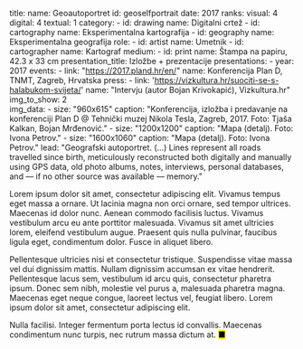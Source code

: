 title: 
    name: Geoautoportret
id: geoselfportrait
date: 2017
ranks:
    visual: 4
    digital: 4
    textual: 1
category: 
    - id: drawing
      name: Digitalni crtež
    - id: cartography
      name: Eksperimentalna kartografija
    - id: geography
      name: Eksperimentalna geografija
role:
    - id: artist
      name: Umetnik
    - id: cartographer
      name: Kartograf
medium:
    - id: print
      name: Štampa na papiru, 42.3 x 33 cm
presentation_title: Izložbe + prezentacije
presentations:
    - year: 2017
      events:
        - link: "https://2017.pland.hr/en/"
          name: Konferencija Plan D, TNMT, Zagreb, Hrvatska
press:
    - link: 'https://vizkultura.hr/suociti-se-s-halabukom-svijeta/'
      name: "Intervju (autor Bojan Krivokapić), Vizkultura.hr"      
img_to_show: 2       
img_data:
    - size: "960x615"
      caption: "Konferencija, izložba i predavanje na konferenciji Plan D @ Tehnički muzej Nikola Tesla, Zagreb, 2017. Foto: Tjaša Kalkan, Bojan Mrđenović."
    - size: "1200x1200"
      caption: "Mapa (detalj). Foto: Ivona Petrov."
    - size: "1600x1060"
      caption: "Mapa (detalj). Foto: Ivona Petrov."
lead: "Geografski autoportret. (...) Lines represent all roads travelled since birth, meticulously reconstructed both digitally and manually using GPS data, old photo albums, notes, interviews, personal databases, and — if no other source was available — memory."

Lorem ipsum dolor sit amet, consectetur adipiscing elit. Vivamus tempus eget massa a ornare. Ut lacinia magna non orci ornare, sed tempor ultrices. Maecenas id dolor nunc. Aenean commodo facilisis luctus. Vivamus vestibulum arcu eu ante porttitor malesuada. Vivamus sit amet ultricies lorem, eleifend vestibulum augue. Praesent quis nulla pulvinar, faucibus ligula eget, condimentum dolor. Fusce in aliquet libero.

Pellentesque ultricies nisi et consectetur tristique. Suspendisse vitae massa vel dui dignissim mattis. Nullam dignissim accumsan ex vitae hendrerit. Pellentesque lacus sem, vestibulum id arcu quis, consectetur pharetra ipsum. Donec sem nibh, molestie vel purus a, malesuada pharetra magna. Maecenas eget neque congue, laoreet lectus vel, feugiat libero. Lorem ipsum dolor sit amet, consectetur adipiscing elit.

Nulla facilisi. Integer fermentum porta lectus id convallis. Maecenas condimentum nunc turpis, nec rutrum massa dictum at. <mark>&#9632;</mark>